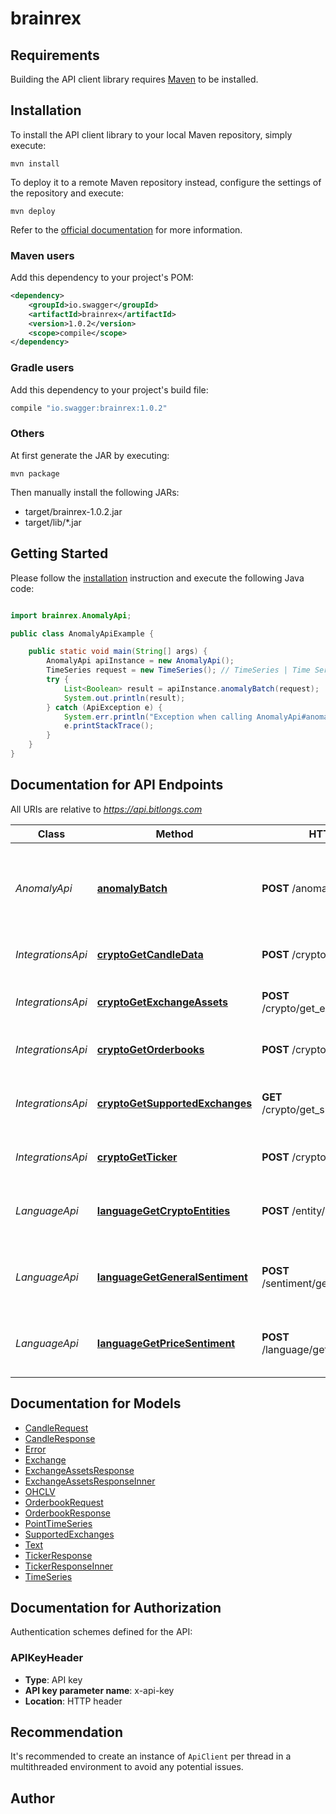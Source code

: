 # brainrex

## Requirements

Building the API client library requires [Maven](https://maven.apache.org/) to be installed.

## Installation

To install the API client library to your local Maven repository, simply execute:

```shell
mvn install
```

To deploy it to a remote Maven repository instead, configure the settings of the repository and execute:

```shell
mvn deploy
```

Refer to the [official documentation](https://maven.apache.org/plugins/maven-deploy-plugin/usage.html) for more information.

### Maven users

Add this dependency to your project's POM:

```xml
<dependency>
    <groupId>io.swagger</groupId>
    <artifactId>brainrex</artifactId>
    <version>1.0.2</version>
    <scope>compile</scope>
</dependency>
```

### Gradle users

Add this dependency to your project's build file:

```groovy
compile "io.swagger:brainrex:1.0.2"
```

### Others

At first generate the JAR by executing:

    mvn package

Then manually install the following JARs:

* target/brainrex-1.0.2.jar
* target/lib/*.jar

## Getting Started

Please follow the [installation](#installation) instruction and execute the following Java code:

```java

import brainrex.AnomalyApi;

public class AnomalyApiExample {

    public static void main(String[] args) {
        AnomalyApi apiInstance = new AnomalyApi();
        TimeSeries request = new TimeSeries(); // TimeSeries | Time Series to be analyzed, with the following format.
        try {
            List<Boolean> result = apiInstance.anomalyBatch(request);
            System.out.println(result);
        } catch (ApiException e) {
            System.err.println("Exception when calling AnomalyApi#anomalyBatch");
            e.printStackTrace();
        }
    }
}

```

## Documentation for API Endpoints

All URIs are relative to *https://api.bitlongs.com*

Class | Method | HTTP request | Description
------------ | ------------- | ------------- | -------------
*AnomalyApi* | [**anomalyBatch**](docs/AnomalyApi.md#anomalyBatch) | **POST** /anomaly/json/detect | Detects anomalies in historical data in batches. This endpoint uses your entire dataset as input
*IntegrationsApi* | [**cryptoGetCandleData**](docs/IntegrationsApi.md#cryptoGetCandleData) | **POST** /crypto/get_candles | Downloads candle format market data
*IntegrationsApi* | [**cryptoGetExchangeAssets**](docs/IntegrationsApi.md#cryptoGetExchangeAssets) | **POST** /crypto/get_exchange_assets | Gets all coin pairs traded in specified exchange
*IntegrationsApi* | [**cryptoGetOrderbooks**](docs/IntegrationsApi.md#cryptoGetOrderbooks) | **POST** /crypto/get_orderbooks | Returns the current state of the orderbook.
*IntegrationsApi* | [**cryptoGetSupportedExchanges**](docs/IntegrationsApi.md#cryptoGetSupportedExchanges) | **GET** /crypto/get_supported_exchanges | Gets all cryptocurrency exchanges supported by the Brainrex API
*IntegrationsApi* | [**cryptoGetTicker**](docs/IntegrationsApi.md#cryptoGetTicker) | **POST** /crypto/get_ticker | Downloads candle format market data
*LanguageApi* | [**languageGetCryptoEntities**](docs/LanguageApi.md#languageGetCryptoEntities) | **POST** /entity/get_crypto_entities | Extracts known crypto entities like coin names, exchanges, media from text.
*LanguageApi* | [**languageGetGeneralSentiment**](docs/LanguageApi.md#languageGetGeneralSentiment) | **POST** /sentiment/get_general_sentiment | Returns a -1 to 1 score, depending on positive/negative sentiment
*LanguageApi* | [**languageGetPriceSentiment**](docs/LanguageApi.md#languageGetPriceSentiment) | **POST** /language/get_price_sentiment | Sentiment analysis score using a model trained for buy signals.


## Documentation for Models

 - [CandleRequest](docs/CandleRequest.md)
 - [CandleResponse](docs/CandleResponse.md)
 - [Error](docs/Error.md)
 - [Exchange](docs/Exchange.md)
 - [ExchangeAssetsResponse](docs/ExchangeAssetsResponse.md)
 - [ExchangeAssetsResponseInner](docs/ExchangeAssetsResponseInner.md)
 - [OHCLV](docs/OHCLV.md)
 - [OrderbookRequest](docs/OrderbookRequest.md)
 - [OrderbookResponse](docs/OrderbookResponse.md)
 - [PointTimeSeries](docs/PointTimeSeries.md)
 - [SupportedExchanges](docs/SupportedExchanges.md)
 - [Text](docs/Text.md)
 - [TickerResponse](docs/TickerResponse.md)
 - [TickerResponseInner](docs/TickerResponseInner.md)
 - [TimeSeries](docs/TimeSeries.md)


## Documentation for Authorization

Authentication schemes defined for the API:
### APIKeyHeader

- **Type**: API key
- **API key parameter name**: x-api-key
- **Location**: HTTP header


## Recommendation

It's recommended to create an instance of `ApiClient` per thread in a multithreaded environment to avoid any potential issues.

## Author



